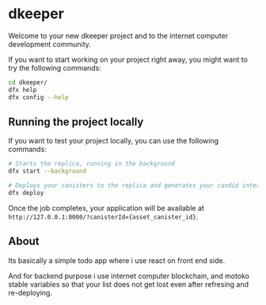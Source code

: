 # dkeeper

Welcome to your new dkeeper project and to the internet computer development community.

If you want to start working on your project right away, you might want to try the following commands:

```bash
cd dkeeper/
dfx help
dfx config --help
```

## Running the project locally

If you want to test your project locally, you can use the following commands:

```bash
# Starts the replica, running in the background
dfx start --background

# Deploys your canisters to the replica and generates your candid interface
dfx deploy
```

Once the job completes, your application will be available at `http://127.0.0.1:8000/?canisterId={asset_canister_id}`.

## About
Its basically a simple todo app where i use react on front end side.

And for backend purpose i use internet computer blockchain, and motoko stable variables so that your list does not get lost even after refresing and re-deploying.


